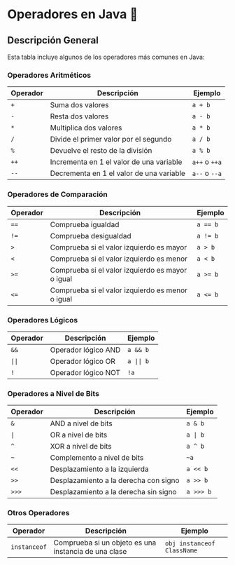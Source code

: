 # Operadores en Java 🚀

## Descripción General

Esta tabla incluye algunos de los operadores más comunes en Java:

### Operadores Aritméticos

| Operador | Descripción                 | Ejemplo    |
|----------|-----------------------------|------------|
| `+`      | Suma dos valores            | `a + b`    |
| `-`      | Resta dos valores           | `a - b`    |
| `*`      | Multiplica dos valores      | `a * b`    |
| `/`      | Divide el primer valor por el segundo | `a / b`    |
| `%`      | Devuelve el resto de la división       | `a % b`    |
| `++`     | Incrementa en 1 el valor de una variable | `a++` o `++a` |
| `--`     | Decrementa en 1 el valor de una variable | `a--` o `--a` |

### Operadores de Comparación

| Operador | Descripción                        | Ejemplo    |
|----------|------------------------------------|------------|
| `==`     | Comprueba igualdad                 | `a == b`   |
| `!=`     | Comprueba desigualdad              | `a != b`   |
| `>`      | Comprueba si el valor izquierdo es mayor | `a > b`    |
| `<`      | Comprueba si el valor izquierdo es menor | `a < b`    |
| `>=`     | Comprueba si el valor izquierdo es mayor o igual | `a >= b` |
| `<=`     | Comprueba si el valor izquierdo es menor o igual | `a <= b` |

### Operadores Lógicos

| Operador | Descripción                 | Ejemplo    |
|----------|-----------------------------|------------|
| `&&`     | Operador lógico AND         | `a && b`   |
| `\|\|`   | Operador lógico OR          | `a \|\| b` |
| `!`      | Operador lógico NOT         | `!a`       |

### Operadores a Nivel de Bits

| Operador | Descripción                        | Ejemplo    |
|----------|------------------------------------|------------|
| `&`      | AND a nivel de bits                | `a & b`    |
| `\|`     | OR a nivel de bits                 | `a \| b`   |
| `^`      | XOR a nivel de bits                | `a ^ b`    |
| `~`      | Complemento a nivel de bits        | `~a`       |
| `<<`     | Desplazamiento a la izquierda      | `a << b`   |
| `>>`     | Desplazamiento a la derecha con signo | `a >> b` |
| `>>>`    | Desplazamiento a la derecha sin signo | `a >>> b` |

### Otros Operadores

| Operador    | Descripción                                          | Ejemplo                    |
|-------------|------------------------------------------------------|----------------------------|
| `instanceof`| Comprueba si un objeto es una instancia de una clase | `obj instanceof ClassName` |

